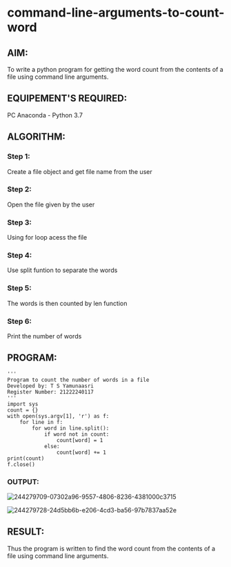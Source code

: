 # command-line-arguments-to-count-word
## AIM:
To write a python program for getting the word count from the contents of a file using command line arguments.
## EQUIPEMENT'S REQUIRED: 
PC
Anaconda - Python 3.7
## ALGORITHM: 
### Step 1:
Create a file object and get file name from the user
### Step 2: 
 Open the file given by the user
### Step 3: 
Using for loop acess the file
### Step 4:  
Use split funtion to separate the words
### Step 5: 
The words is then counted by len function
### Step 6: 
Print the number of words


## PROGRAM:
```
'''
Program to count the number of words in a file
Developed by: T S Yamunaasri
Register Number: 21222240117
'''
import sys
count = {}
with open(sys.argv[1], 'r') as f:
    for line in f:
        for word in line.split():
            if word not in count:
                count[word] = 1
            else:
                count[word] += 1
print(count)
f.close()
 ``` 
### OUTPUT:
![244279709-07302a96-9557-4806-8236-4381000c3715](https://github.com/Yamunaasri/command-line-arguments-to-count-word/assets/115707860/60313b57-aa71-499d-a2dd-a41fb91f9f22)


![244279728-24d5bb6b-e206-4cd3-ba56-97b7837aa52e](https://github.com/Yamunaasri/command-line-arguments-to-count-word/assets/115707860/c018a526-0dd0-4d0c-94d6-b2806121fa71)



## RESULT:
Thus the program is written to find the word count from the contents of a file using command line arguments.
